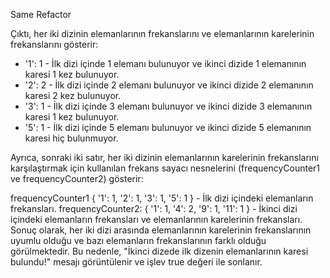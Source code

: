 
Same Refactor

Çıktı, her iki dizinin elemanlarının frekanslarını ve elemanlarının karelerinin frekanslarını gösterir:

- '1': 1 - İlk dizi içinde 1 elemanı bulunuyor ve ikinci dizide 1 elemanının karesi 1 kez bulunuyor.
- '2': 2 - İlk dizi içinde 2 elemanı bulunuyor ve ikinci dizide 2 elemanının karesi 2 kez bulunuyor.
- '3': 1 - İlk dizi içinde 3 elemanı bulunuyor ve ikinci dizide 3 elemanının karesi 1 kez bulunuyor.
- '5': 1 - İlk dizi içinde 5 elemanı bulunuyor ve ikinci dizide 5 elemanının karesi hiç bulunmuyor.

Ayrıca, sonraki iki satır, her iki dizinin elemanlarının karelerinin frekanslarını karşılaştırmak için kullanılan frekans sayacı nesnelerini (frequencyCounter1 ve frequencyCounter2) gösterir:

frequencyCounter1 { '1': 1, '2': 1, '3': 1, '5': 1 } - İlk dizi içindeki elemanların frekansları.
frequencyCounter2: { '1': 1, '4': 2, '9': 1, '11': 1 } - İkinci dizi içindeki elemanların frekansları ve elemanlarının karelerinin frekansları.
Sonuç olarak, her iki dizi arasında elemanlarının karelerinin frekanslarının uyumlu olduğu ve bazı elemanların frekanslarının farklı olduğu görülmektedir. Bu nedenle, "İkinci dizede ilk dizenin elemanlarının karesi bulundu!" mesajı görüntülenir ve işlev true değeri ile sonlanır.
